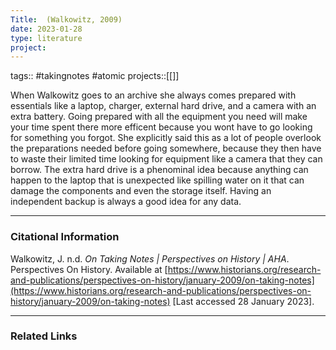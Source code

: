 ```yaml
---
Title:  (Walkowitz, 2009)
date: 2023-01-28
type: literature
project:
---
```

tags:: #takingnotes #atomic 
projects::[[]]


When Walkowitz goes to an archive she always comes prepared with essentials like a laptop, charger, external hard drive, and a camera with an extra battery. Going prepared with all the equipment you need will make your time spent there more efficent because you wont have to go looking for something you forgot. She explicitly said this as a lot of people overlook the preparations needed before going somewhere, because they then have to waste their limited time looking for equipment like a camera that they can borrow. The extra hard drive is a phenominal idea because anything can happen to the laptop that is unexpected like spilling water on it that can damage the components and even the storage itself. Having an independent backup is always a good idea for any data.

---
### Citational Information

Walkowitz, J. n.d. _On Taking Notes | Perspectives on History | AHA_. Perspectives On History. Available at [https://www.historians.org/research-and-publications/perspectives-on-history/january-2009/on-taking-notes](https://www.historians.org/research-and-publications/perspectives-on-history/january-2009/on-taking-notes) [Last accessed 28 January 2023].

---

### Related Links
